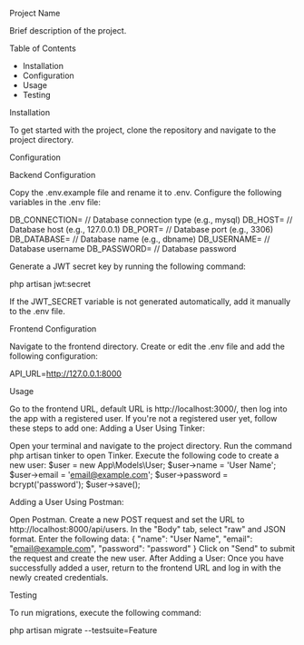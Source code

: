 Project Name

Brief description of the project.

Table of Contents
- Installation
- Configuration
- Usage
- Testing

Installation

To get started with the project, clone the repository and navigate to the project directory.

Configuration

Backend Configuration

Copy the .env.example file and rename it to .env.
Configure the following variables in the .env file:

DB_CONNECTION=    // Database connection type (e.g., mysql)
DB_HOST=          // Database host (e.g., 127.0.0.1)
DB_PORT=          // Database port (e.g., 3306)
DB_DATABASE=      // Database name (e.g., dbname)
DB_USERNAME=      // Database username
DB_PASSWORD=      // Database password

Generate a JWT secret key by running the following command:

php artisan jwt:secret

If the JWT_SECRET variable is not generated automatically, add it manually to the .env file.

Frontend Configuration

Navigate to the frontend directory.
Create or edit the .env file and add the following configuration:

API_URL=http://127.0.0.1:8000

Usage

Go to the frontend URL, default URL is http://localhost:3000/, then log into the app with a registered user. If you're not a registered user yet, follow these steps to add one:
Adding a User Using Tinker:

Open your terminal and navigate to the project directory.
Run the command php artisan tinker to open Tinker.
Execute the following code to create a new user:
$user = new App\Models\User;
$user->name = 'User Name';
$user->email = 'email@example.com';
$user->password = bcrypt('password');
$user->save();

Adding a User Using Postman:

Open Postman.
Create a new POST request and set the URL to http://localhost:8000/api/users.
In the "Body" tab, select "raw" and JSON format.
Enter the following data:
{
    "name": "User Name",
    "email": "email@example.com",
    "password": "password"
}
Click on "Send" to submit the request and create the new user.
After Adding a User:
Once you have successfully added a user, return to the frontend URL and log in with the newly created credentials.

Testing

To run migrations, execute the following command:

php artisan migrate --testsuite=Feature
